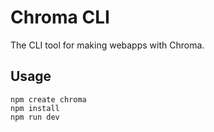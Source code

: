# Chroma CLI

The CLI tool for making webapps with Chroma.

## Usage

```shell
npm create chroma
npm install
npm run dev
```

